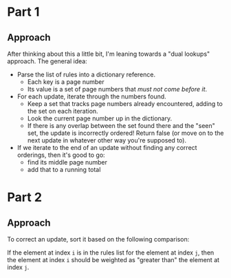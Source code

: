 # Part 1

## Approach

After thinking about this a little bit, I'm leaning towards a "dual lookups" approach. The general idea:

- Parse the list of rules into a dictionary reference.
  - Each key is a page number
  - Its value is a set of page numbers that _must not come before it_.
- For each update, iterate through the numbers found.
  - Keep a set that tracks page numbers already encountered, adding to the set on each iteration.
  - Look the current page number up in the dictionary.
  - If there is any overlap between the set found there and the "seen" set, the update is incorrectly ordered! Return false (or move on to the next update in whatever other way you're supposed to).
- If we iterate to the end of an update without finding any correct orderings, then it's good to go:
  - find its middle page number
  - add that to a running total

# Part 2

## Approach

To correct an update, sort it based on the following comparison:

If the element at index `i` is in the rules list for the element at index `j`, then the element at index `i` should be weighted as "greater than" the element at index `j`.
